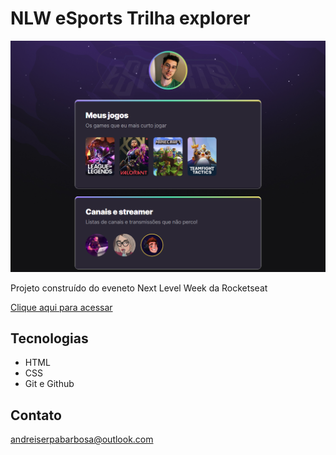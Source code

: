# NLW eSports Trilha explorer

![preview](./.github/preview.png)

Projeto construído do eveneto Next Level Week da Rocketseat

[Clique aqui para acessar](https://mechamoandrei.github.io/nlw/)

## Tecnologias
- HTML
- CSS
- Git e Github

## Contato
andreiserpabarbosa@outlook.com